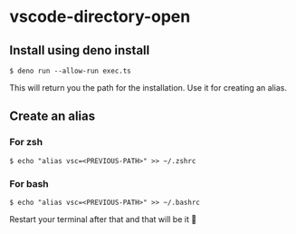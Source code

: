 # vscode-directory-open

## Install using deno install

```
$ deno run --allow-run exec.ts
```

This will return you the path for the installation. Use it for creating an alias.

## Create an alias

### For zsh

```
$ echo "alias vsc=<PREVIOUS-PATH>" >> ~/.zshrc
```

### For bash

```
$ echo "alias vsc=<PREVIOUS-PATH>" >> ~/.bashrc
```

Restart your terminal after that and that will be it 👻